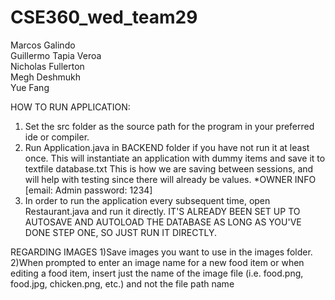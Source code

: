 # CSE360_wed_team29

Marcos Galindo </br>
Guillermo Tapia Veroa </br>
Nicholas Fullerton    </br>
Megh Deshmukh </br>
Yue Fang </br>

HOW TO RUN APPLICATION:
1) Set the src folder as the source path for the program in your preferred ide or compiler.
2) Run Application.java in BACKEND folder if you have not run it at least once. This will instantiate an application with dummy items and save it to textfile database.txt
This is how we are saving between sessions, and will help with testing since there will already be values. 
*OWNER INFO [email: Admin      password: 1234]
3) In order to run the application every subsequent time, open Restaurant.java and run it directly. IT'S ALREADY BEEN SET UP TO AUTOSAVE AND AUTOLOAD THE DATABASE AS LONG AS YOU'VE DONE STEP ONE, SO JUST RUN IT DIRECTLY.

REGARDING IMAGES
1)Save images you want to use in the images folder.
2)When prompted to enter an image name for a new food item or when editing a food item, insert just the name of the image file (i.e. food.png, food.jpg, chicken.png, etc.) and not the file path name
